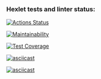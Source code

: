 ### Hexlet tests and linter status:
[![Actions Status](https://github.com/ik0stin/frontend-project-lvl2/workflows/hexlet-check/badge.svg)](https://github.com/ik0stin/frontend-project-lvl2/actions)

[![Maintainability](https://api.codeclimate.com/v1/badges/baefe71913abc413cd73/maintainability)](https://codeclimate.com/github.com/ik0stin/frontend-project-lvl2)

[![Test Coverage](https://api.codeclimate.com/v1/badges/baefe71913abc413cd73/test_coverage)](https://codeclimate.com/github/ik0stin/frontend-project-lvl2/test_coverage)

[![asciicast](https://asciinema.org/a/twbJbHAolgbUjifLqMxVvZMKN.svg)](https://asciinema.org/a/twbJbHAolgbUjifLqMxVvZMKN)

[![asciicast](https://asciinema.org/a/vp9KEYV7cZTCQvwEHfVe66aNt.svg)](https://asciinema.org/a/vp9KEYV7cZTCQvwEHfVe66aNt)